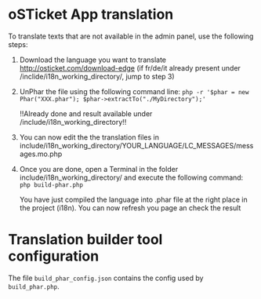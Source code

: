 # oSTicket App translation

To translate texts that are not available in the admin panel, use the following steps:

1. Download the language you want to translate http://osticket.com/download-edge (if fr/de/it already present under /inclide/i18n_working_directory/, jump to step 3)
2. UnPhar the file using the following command line: `php -r '$phar = new Phar("XXX.phar"); $phar->extractTo("./MyDirectory");'`

	!!Already done and result available under /include/i18n_working_directory!!
	
3. You can now edit the the translation files in include/i18n_working_directory/YOUR_LANGUAGE/LC_MESSAGES/messages.mo.php
4. Once you are done, open a Terminal in the folder include/i18n_working_directory/ and execute the following command: `php build-phar.php`

	You have just compiled the language into .phar file at the right place in the project (i18n). You can now refresh you page an check the result

# Translation builder tool configuration

The file `build_phar_config.json` contains the config used by `build_phar.php`.
